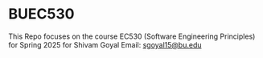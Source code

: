 # BUEC530

This Repo focuses on the course EC530 (Software Engineering Principles) for Spring 2025 for Shivam Goyal 
Email: sgoyal15@bu.edu

